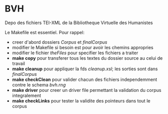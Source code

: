 # BVH
Depo des fichiers TEI-XML de la Bibliotheque Virtuelle des Humanistes

Le Makefile est essentiel. Pour rappel:

* creer d'abord dossiers *Corpus* et *finalCorpus*
* modifier le Makefile si besoin est pour avoir les chemins appropries
* modifier le fichier *theFiles* pour specifier les fichiers a traiter
* **make copy** pour transferer tous les textes du dossier source au celui de travail
* **make cleanup** pour appliquer la fds *cleanup.xsl*; les sorties sont dans *finalCorpus*
*  **make checkClean** pour valider chacun des fichiers independemment contre le schema _bvh.rng_
*  **make driver** pour creer un driver file permettant la validation du corpus integralement
*  **make checkLinks** pour tester la validite des pointeurs dans tout le corpus
